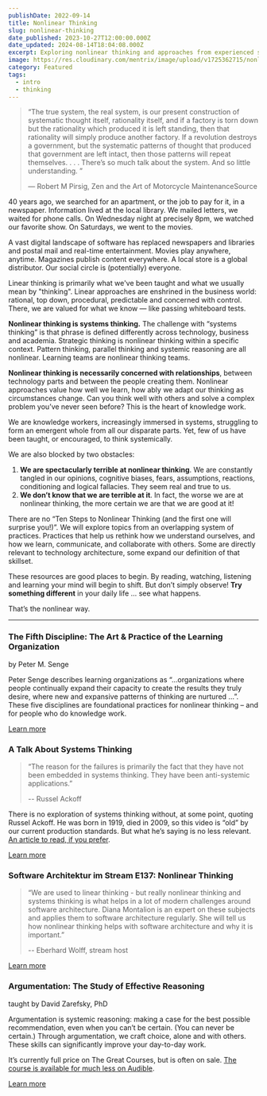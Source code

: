 ```yaml
---
publishDate: 2022-09-14
title: Nonlinear Thinking
slug: nonlinear-thinking
date_published: 2023-10-27T12:00:00.000Z
date_updated: 2024-08-14T18:04:08.000Z
excerpt: Exploring nonlinear thinking and approaches from experienced systems thinkers working inside, and outside, technology. 
image: https://res.cloudinary.com/mentrix/image/upload/v1725362715/nonlinear-thinking_oh00ym.jpg
category: Featured
tags:
  - intro
  - thinking
---
```


> “The true system, the real system, is our present construction of systematic thought itself, rationality itself, and if a factory is torn down but the rationality which produced it is left standing, then that rationality will simply produce another factory. If a revolution destroys a government, but the systematic patterns of thought that produced that government are left intact, then those patterns will repeat themselves. . . . There’s so much talk about the system. And so little understanding. ” 
> 
> — Robert M Pirsig, Zen and the Art of Motorcycle MaintenanceSource

40 years ago, we searched for an apartment, or the job to pay for it, in a newspaper. Information lived at the local library. We mailed letters, we waited for phone calls. On Wednesday night at precisely 8pm, we watched our favorite show. On Saturdays, we went to the movies.

A vast digital landscape of software has replaced newspapers and libraries and postal mail and real-time entertainment. Movies play anywhere, anytime. Magazines publish content everywhere. A local store is a global distributor. Our social circle is (potentially) everyone.

Linear thinking is primarily what we've been taught and what we usually mean by "thinking". Linear approaches are enshrined in the business world: rational, top down, procedural, predictable and concerned with control. There, we are valued for what we know — like passing whiteboard tests.

**Nonlinear thinking is systems thinking.** The challenge with “systems thinking” is that phrase is defined differently across technology, business and academia. Strategic thinking is nonlinear thinking within a specific context. Pattern thinking, parallel thinking and systemic reasoning are all nonlinear. Learning teams are nonlinear thinking teams.

**Nonlinear thinking is necessarily concerned with relationships**, between technology parts and between the people creating them. Nonlinear approaches value how well we learn, how ably we adapt our thinking as circumstances change. Can you think well with others and solve a complex problem you’ve never seen before? This is the heart of knowledge work.

We are knowledge workers, increasingly immersed in systems, struggling to form an emergent whole from all our disparate parts. Yet, few of us have been taught, or encouraged, to think systemically.

We are also blocked by two obstacles:

1. **We are spectacularly terrible at nonlinear thinking**. We are constantly tangled in our opinions, cognitive biases, fears, assumptions, reactions, conditioning and logical fallacies. They seem real and true to us.
2. **We don’t know that we are terrible at it**. In fact, the worse we are at nonlinear thinking, the more certain we are that we are good at it!

There are no “Ten Steps to Nonlinear Thinking (and the first one will surprise you!)”. We will explore topics from an overlapping system of practices. Practices that help us rethink how we understand ourselves, and how we learn, communicate, and collaborate with others. Some are directly relevant to technology architecture, some expand our definition of that skillset.

These resources are good places to begin. By reading, watching, listening and learning your mind will begin to shift. But don’t simply observe! **Try something different** in your daily life … see what happens.

That’s the nonlinear way.

---

### The Fifth Discipline: The Art & Practice of the Learning Organization

by Peter M. Senge

Peter Senge describes learning organizations as “…organizations where people continually expand their capacity to create the results they truly desire, where new and expansive patterns of thinking are nurtured …”. These five disciplines are foundational practices for nonlinear thinking – and for people who do knowledge work.

[Learn more](https://systemslibrary.com/resources/the-fifth-discipline)

### A Talk About Systems Thinking

> “The reason for the failures is primarily the fact that they have not been embedded in systems thinking. They have been anti-systemic applications.”
> 
> -- Russel Ackoff

There is no exploration of systems thinking without, at some point, quoting Russel Ackoff. He was born in 1919, died in 2009, so this video is “old” by our current production standards. But what he’s saying is no less relevant. [An article to read, if you prefer](https://thesystemsthinker.com/why-few-organizations-adopt-systems-thinking/).

[Learn more](https://systemslibrary.com/resources/if-ackoff-gave-a-ted-talk)

### Software Architektur im Stream E137: Nonlinear Thinking

> “We are used to linear thinking - but really nonlinear thinking and systems thinking is what helps in a lot of modern challenges around software architecture. Diana Montalion is an expert on these subjects and applies them to software architecture regularly. She will tell us how nonlinear thinking helps with software architecture and why it is important.”
> 
> -- Eberhard Wolff, stream host

[Learn more](https://systemslibrary.com/resources/software-architektur-im-stream-e137-nonlinear-thinking)

### Argumentation: The Study of Effective Reasoning

taught by David Zarefsky, PhD

Argumentation is systemic reasoning: making a case for the best possible recommendation, even when you can’t be certain. (You can never be certain.) Through argumentation, we craft choice, alone and with others. These skills can significantly improve your day-to-day work.

It’s currently full price on The Great Courses, but is often on sale. [The course is available for much less on Audible](https://www.audible.com/pd/Argumentation-The-Study-of-Effective-Reasoning-2nd-Edition-Audiobook/B00DG7RDJA).

[Learn more](https://systemslibrary.com/resources/argumentation-the-study-of-effective-reasoning)
